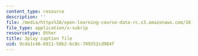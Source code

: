 ```yaml
---
content_type: resource
description: ''
file: /media/https%3A/open-learning-course-data-rc.s3.amazonaws.com/16-885j-aircraft-systems-engineering-fall-2005/9cda1c46b91150b2bc8c709352cd984f_2QRfkG7jOfY.vtt
file_type: application/x-subrip
resourcetype: Other
title: 3play caption file
uid: 9cda1c46-b911-50b2-bc8c-709352cd984f
---
```

